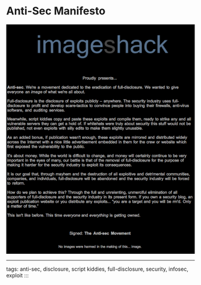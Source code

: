 Anti-Sec Manifesto
==================

![image](Anti-sec_manifesto.png)

---
tags:
anti-sec, disclosure, script kiddies, full-disclosure, security,
infosec, exploit
:::
